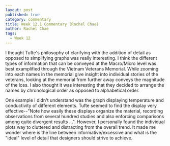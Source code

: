 ```yaml
---
layout: post
published: true
category: commentary
title: Week 12.1 Commentary (Rachel Chae)
author: Rachel Chae
tags:
  - Week 12
---
```

I thought Tufte's philosophy of clarifying with the addition of detail as opposed to simplifying graphs was really interesting. I think the different types of information that can be conveyed at the Macro/Micro level was best examplified through the Vietnam Veterans Memorial. While zooming into each names in the memorial give insight into individual stories of the veterans, looking at the memorial from further away conveys the magnitude of the loss. I also thought it was interesting that they decided to arrange the names by chronological order as opposed to alphabetical order.

One example I didn't understand was the graph displaying temperature and conductivity of different elements. Tufte seemed to find the display very effective--"Note how easily these displays organize the material, recording observations from several hundred studies and also enforcing comparisons among quite divergent results ...". However, I personally found the individual plots way to cluttered and distracting from the overall trend. It made me wonder where is the line between informative/excessive and what is the "ideal" level of detail that designers should strive to achieve.